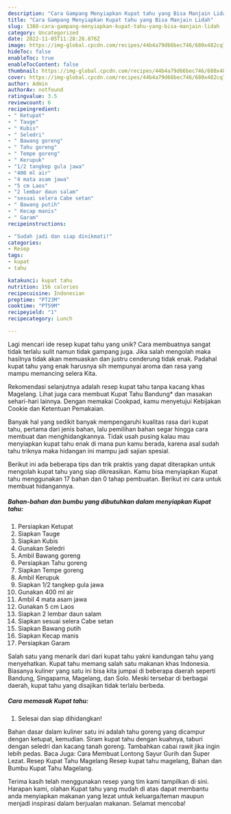 ```yaml
---
description: "Cara Gampang Menyiapkan Kupat tahu yang Bisa Manjain Lidah"
title: "Cara Gampang Menyiapkan Kupat tahu yang Bisa Manjain Lidah"
slug: 1388-cara-gampang-menyiapkan-kupat-tahu-yang-bisa-manjain-lidah
category: Uncategorized
date: 2022-11-05T11:28:28.876Z
image: https://img-global.cpcdn.com/recipes/44b4a79d66bec746/680x482cq70/kupat-tahu-foto-resep-utama.jpg
hideToc: false
enableToc: true
enableTocContent: false
thumbnail: https://img-global.cpcdn.com/recipes/44b4a79d66bec746/680x482cq70/kupat-tahu-foto-resep-utama.jpg
cover: https://img-global.cpcdn.com/recipes/44b4a79d66bec746/680x482cq70/kupat-tahu-foto-resep-utama.jpg
author: Admin
authorAv: notfound
ratingvalue: 3.5
reviewcount: 6
recipeingredient:
- " Ketupat"
- " Tauge"
- " Kubis"
- " Seledri"
- " Bawang goreng"
- " Tahu goreng"
- " Tempe goreng"
- " Kerupuk"
- "1/2 tangkep gula jawa"
- "400 ml air"
- "4 mata asam jawa"
- "5 cm Laos"
- "2 lembar daun salam"
- "sesuai selera Cabe setan"
- " Bawang putih"
- " Kecap manis"
- " Garam"
recipeinstructions:

- "Sudah jadi dan siap dinikmati!"
categories:
- Resep
tags:
- kupat
- tahu

katakunci: kupat tahu 
nutrition: 156 calories
recipecuisine: Indonesian
preptime: "PT23M"
cooktime: "PT59M"
recipeyield: "1"
recipecategory: Lunch

---
```





Lagi mencari ide resep kupat tahu yang unik? Cara membuatnya sangat tidak terlalu sulit namun tidak gampang juga. Jika salah mengolah maka hasilnya tidak akan memuaskan dan justru cenderung tidak enak. Padahal kupat tahu yang enak harusnya sih mempunyai aroma dan rasa yang mampu memancing selera Kita.





Rekomendasi selanjutnya adalah resep kupat tahu tanpa kacang khas Magelang. Lihat juga cara membuat Kupat Tahu Bandung* dan masakan sehari-hari lainnya. Dengan memakai Cookpad, kamu menyetujui Kebijakan Cookie dan Ketentuan Pemakaian.

Banyak hal yang sedikit banyak mempengaruhi kualitas rasa dari kupat tahu, pertama dari jenis bahan, lalu pemilihan bahan segar hingga cara membuat dan menghidangkannya. Tidak usah pusing kalau mau menyiapkan kupat tahu enak di mana pun kamu berada, karena asal sudah tahu triknya maka hidangan ini mampu jadi sajian spesial.






Berikut ini ada beberapa tips dan trik praktis yang dapat diterapkan untuk mengolah kupat tahu yang siap dikreasikan. Kamu bisa menyiapkan Kupat tahu menggunakan 17 bahan dan 0 tahap pembuatan. Berikut ini cara untuk membuat hidangannya.

<!--inarticleads1-->

##### Bahan-bahan dan bumbu yang dibutuhkan dalam menyiapkan Kupat tahu:

1. Persiapkan  Ketupat
1. Siapkan  Tauge
1. Siapkan  Kubis
1. Gunakan  Seledri
1. Ambil  Bawang goreng
1. Persiapkan  Tahu goreng
1. Siapkan  Tempe goreng
1. Ambil  Kerupuk
1. Siapkan 1/2 tangkep gula jawa
1. Gunakan 400 ml air
1. Ambil 4 mata asam jawa
1. Gunakan 5 cm Laos
1. Siapkan 2 lembar daun salam
1. Siapkan sesuai selera Cabe setan
1. Siapkan  Bawang putih
1. Siapkan  Kecap manis
1. Persiapkan  Garam


Salah satu yang menarik dari dari kupat tahu yakni kandungan tahu yang menyehatkan. Kupat tahu memang salah satu makanan khas Indonesia. Biasanya kuliner yang satu ini bisa kita jumpai di beberapa daerah seperti Bandung, Singaparna, Magelang, dan Solo. Meski tersebar di berbagai daerah, kupat tahu yang disajikan tidak terlalu berbeda. 

<!--inarticleads2-->

##### Cara memasak Kupat tahu:


1. Selesai dan siap dihidangkan!

Bahan dasar dalam kuliner satu ini adalah tahu goreng yang dicampur dengan ketupat, kemudian. Siram kupat tahu dengan kuahnya, taburi dengan seledri dan kacang tanah goreng. Tambahkan cabai rawit jika ingin lebih pedas. Baca Juga: Cara Membuat Lontong Sayur Gurih dan Super Lezat. Resep Kupat Tahu Magelang Resep kupat tahu magelang, Bahan dan Bumbu Kupat Tahu Magelang. 

Terima kasih telah menggunakan resep yang tim kami tampilkan di sini. Harapan kami, olahan Kupat tahu yang mudah di atas dapat membantu anda menyiapkan makanan yang lezat untuk keluarga/teman maupun menjadi inspirasi dalam berjualan makanan. Selamat mencoba!
